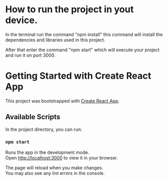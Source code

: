 
# How to run the project in yout device.
In the terminal run the command "npm install" this command will install the dependencies and libraries used in this project.

After that enter the command "npm start" which will execute your project and run it on port 3000.

# Getting Started with Create React App

This project was bootstrapped with [Create React App](https://github.com/facebook/create-react-app).

## Available Scripts

In the project directory, you can run:

### `npm start`

Runs the app in the development mode.\
Open [http://localhost:3000](http://localhost:3000) to view it in your browser.

The page will reload when you make changes.\
You may also see any lint errors in the console.


